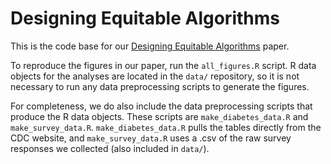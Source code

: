 # Designing Equitable Algorithms

This is the code base for our [Designing Equitable Algorithms](https://5harad.com/papers/designing-equitable-algorithms.pdf) paper.

To reproduce the figures in our paper, run the `all_figures.R` script. R data objects for the analyses are located in the `data/` repository, so it is not necessary to run any data preprocessing scripts to generate the figures. 

For completeness, we do also include the data preprocessing scripts that produce the R data objects. These scripts are `make_diabetes_data.R` and `make_survey_data.R`. `make_diabetes_data.R` pulls the tables directly from the CDC website, and `make_survey_data.R` uses a .csv of the raw survey responses we collected (also included in `data/`).
